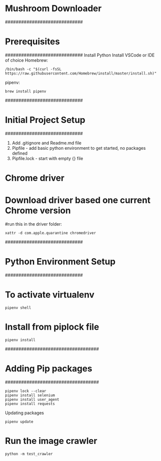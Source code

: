 # Mushroom Downloader

#############################
# Prerequisites
#############################
Install Python
Install VSCode or IDE of choice
Homebrew:
```
/bin/bash -c "$(curl -fsSL https://raw.githubusercontent.com/Homebrew/install/master/install.sh)"
```
pipenv:
```
brew install pipenv
```

#############################
# Initial Project Setup
#############################
1) Add .gitignore and Readme.md file
2) Pipfile - add basic python environment to get started, no packages defined
3) Pipfile.lock - start with empty {} file

# Chrome driver
# Download driver based one current Chrome version

#run this in the driver folder:
```
xattr -d com.apple.quarantine chromedriver
```

#############################
# Python Environment Setup
#############################
# To activate virtualenv
```
pipenv shell
```


# Install from piplock file
```
pipenv install
```

###################################
# Adding Pip packages
###################################
```
pipenv lock --clear
pipenv install selenium
pipenv install user_agent
pipenv install requests
```

Updating packages
```
pipenv update
```


# Run the image crawler
```
python -m test_crawler
```


 
